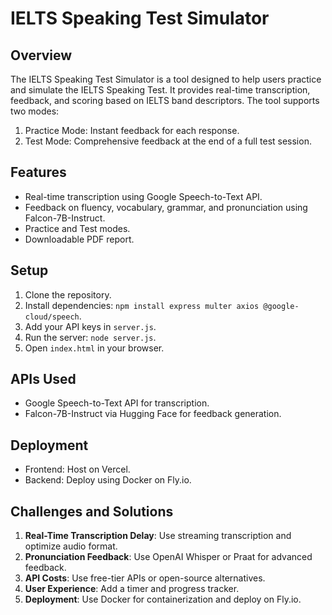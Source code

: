 # IELTS Speaking Test Simulator

## Overview
The IELTS Speaking Test Simulator is a tool designed to help users practice and simulate the IELTS Speaking Test. It provides real-time transcription, feedback, and scoring based on IELTS band descriptors. The tool supports two modes:
1. Practice Mode: Instant feedback for each response.
2. Test Mode: Comprehensive feedback at the end of a full test session.

## Features
- Real-time transcription using Google Speech-to-Text API.
- Feedback on fluency, vocabulary, grammar, and pronunciation using Falcon-7B-Instruct.
- Practice and Test modes.
- Downloadable PDF report.

## Setup
1. Clone the repository.
2. Install dependencies: `npm install express multer axios @google-cloud/speech`.
3. Add your API keys in `server.js`.
4. Run the server: `node server.js`.
5. Open `index.html` in your browser.

## APIs Used
- Google Speech-to-Text API for transcription.
- Falcon-7B-Instruct via Hugging Face for feedback generation.

## Deployment
- Frontend: Host on Vercel.
- Backend: Deploy using Docker on Fly.io.

## Challenges and Solutions
1. **Real-Time Transcription Delay**: Use streaming transcription and optimize audio format.
2. **Pronunciation Feedback**: Use OpenAI Whisper or Praat for advanced feedback.
3. **API Costs**: Use free-tier APIs or open-source alternatives.
4. **User Experience**: Add a timer and progress tracker.
5. **Deployment**: Use Docker for containerization and deploy on Fly.io.